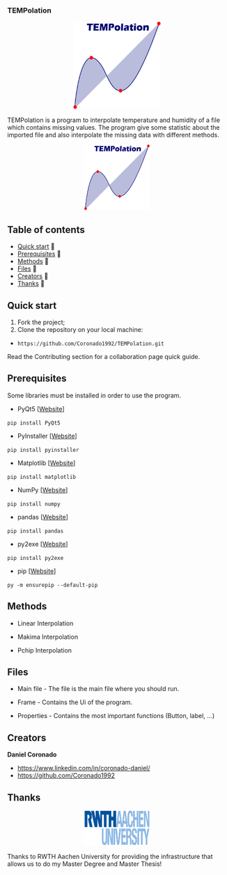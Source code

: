 ### TEMPolation
<p align="center">
  <a href="https://TEMPolation.io/">
    <img src="/img/logo/tempolation-logo.png" alt="TEMPolation" width="200" height="200">
  </a>
</p>

TEMPolation is a program to interpolate temperature and humidity of a file which contains missing values. The program give some statistic about the imported file and also interpolate the missing data with different methods.

<p align="center">
  <a href="https://TEMPolation.io/">
    <img src="/img/logo/tempolation-logo.png" alt="TEMPolation" width="150" height="150">
  </a>
</p>

## Table of contents

- [Quick start](#quick-start) :seedling:
- [Prerequisites](#Prerequisites) :hammer:
- [Methods](#Methods) :triangular_ruler:
- [Files](#Files) :file_folder:
- [Creators](#creators) :space_invader:
- [Thanks](#thanks) :raised_hands:

## Quick start
1. Fork the project;
2. Clone the repository on your local machine:
- `https://github.com/Coronado1992/TEMPolation.git`

Read the Contributing section for a collaboration page quick guide.

## Prerequisites
Some libraries must be installed in order to use the program.

* PyQt5 [[Website](https://pypi.org/project/PyQt5/)]

`pip install PyQt5`
 
* PyInstaller [[Website](https://pypi.org/project/pyinstaller/)]

`pip install pyinstaller`

  * Matplotlib [[Website](https://pypi.org/project/matplotlib/)]

`pip install matplotlib`
  
  * NumPy [[Website](https://pypi.org/project/numpy/)]

`pip install numpy`
  
  * pandas [[Website](https://pypi.org/project/pandas/)]

`pip install pandas`
  
  * py2exe [[Website](https://pypi.org/project/py2exe/)]

`pip install py2exe`
  
  * pip [[Website](https://packaging.python.org/tutorials/installing-packages/)]

`py -m ensurepip --default-pip`
  
  
## Methods
- Linear Interpolation

- Makima Interpolation

- Pchip Interpolation

## Files
- Main file - The file is the main file where you should run.

- Frame - Contains the Ui of the program.

- Properties - Contains the most important functions (Button, label, ...)

## Creators
**Daniel Coronado**
- <https://www.linkedin.com/in/coronado-daniel/>
- <https://github.com/Coronado1992>

## Thanks
<p align="center">
  <a href="https://TEMPolation.io/">
    <img src="/img/logo/rwth.png" alt="RWTH Aachen" width="150" height="80">
  </a>
</p>
Thanks to RWTH Aachen University for providing the infrastructure that allows us to do my Master Degree and Master Thesis!
